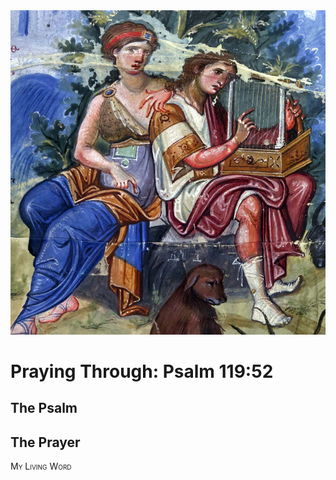 <img class="intro-right" src="art-paris-psalter.jpg">

<style>
  li {list-style-type: none;}
  p + ul {
    margin-top: -18px;
}
</style>

# Praying Through: Psalm 119:52

## The Psalm

## The Prayer

<div style="font-variant: small-caps;">
My Living Word
</div>
